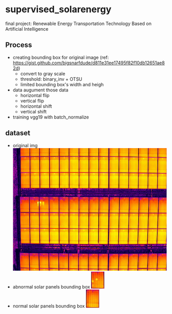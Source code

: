 # supervised_solarenergy
final project: Renewable Energy Transportation Technology Based on Artificial Intelligence


## Process
- creating bounding box for original image (ref: https://gist.github.com/bigsnarfdude/d811e31ee17495f82f10db12651ae82d)
  - convert to gray scale
  - threshold: binary_inv + OTSU
  - limited bounding box's width and heigh
- data augument those data
  - horizontal flip
  - vertical flip
  - horizontal shift
  - vertical shift
- training vgg19 with batch_normalize

## dataset
- original img
![image](img/DJI_20200721100547_0032_THRM.JPG)
- abnormal solar panels bounding box
![image](img/853.jpg)
- normal solar panels bounding box
![image](img/955.jpg)

